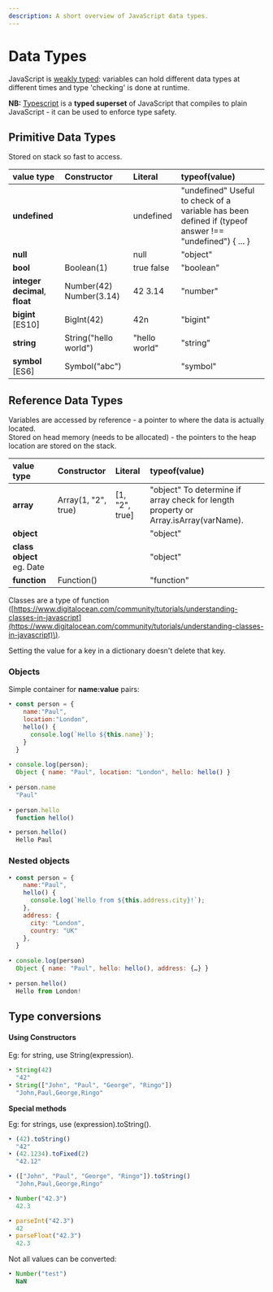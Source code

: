 ```yaml
---
description: A short overview of JavaScript data types.
---
```


# Data Types

JavaScript is [weakly typed](https://en.wikipedia.org/wiki/Strong_and_weak_typing): variables can hold different data types at different times and type 'checking' is done at runtime.

**NB:** [Typescript](https://www.typescriptlang.org/) is a **typed superset** of JavaScript that compiles to plain JavaScript - it can be used to enforce type safety.

## Primitive Data Types

Stored on stack so fast to access.

| **value type** | **Constructor** | **Literal** | **typeof\(value\)** |
| :--- | :--- | :--- | :--- |
| **undefined** |  | undefined | "undefined" Useful to check of a variable has been defined if \(typeof answer !== "undefined"\) { ... } |
| **null** |  | null | "object" |
| **bool** | Boolean\(1\) | true false | "boolean" |
| **integer** **decimal**, **float** | Number\(42\) Number\(3.14\) | 42 3.14 | "number" |
| **bigint** \[ES10\] | BigInt\(42\) | 42n | "bigint" |
| **string** | String\("hello world"\) | "hello world" | "string" |
| **symbol** \[ES6\] | Symbol\("abc"\) |  | "symbol" |

## Reference Data Types

Variables are accessed by reference - a pointer to where the data is actually located.  
Stored on head memory \(needs to be allocated\) - the pointers to the heap location are stored on the stack.

| value type | Constructor | Literal | typeof\(value\) |
| :--- | :--- | :--- | :--- |
| **array** | Array\(1, "2", true\) | \[1, "2", true\] | "object" To determine if array check for length property or Array.isArray\(varName\). |
| **object** |  |  | "object" |
| **class object** eg. Date |  |  | "object" |
| **function** | Function\(\) |  | "function" |

Classes are a type of function \([https://www.digitalocean.com/community/tutorials/understanding-classes-in-javascript](https://www.digitalocean.com/community/tutorials/understanding-classes-in-javascript)\).

Setting the value for a key in a dictionary doesn't delete that key.

### Objects

Simple container for **name:value** pairs:

```javascript
‣ const person = {
    name:"Paul", 
    location:"London",
    hello() {
      console.log(`Hello ${this.name}`);
    }
  }
  
‣ console.log(person);
  Object { name: "Paul", location: "London", hello: hello() }
  
‣ person.name
  "Paul"
  
‣ person.hello
  function hello()

‣ person.hello()
  Hello Paul
```

### Nested objects

```javascript
‣ const person = {
    name:"Paul", 
    hello() {
      console.log(`Hello from ${this.address.city}!`);
    },
    address: {
      city: "London",
      country: "UK"
    },
  }
  
‣ console.log(person)
  Object { name: "Paul", hello: hello(), address: {…} }
  
‣ person.hello()
  Hello from London!
```

## Type conversions

#### **Using Constructors**

Eg: for string, use String\(expression\).

```javascript
‣ String(42)
  "42"
‣ String(["John", "Paul", "George", "Ringo"])
  "John,Paul,George,Ringo"
```

**Special methods**

Eg: for strings, use \(expression\).toString\(\).

```javascript
‣ (42).toString()
  "42"
‣ (42.1234).toFixed(2)
  "42.12"

‣ (["John", "Paul", "George", "Ringo"]).toString()
  "John,Paul,George,Ringo"

‣ Number("42.3")
  42.3

‣ parseInt("42.3")
  42
‣ parseFloat("42.3")
  42.3
```

Not all values can be converted:

```javascript
‣ Number("test")
  NaN
```

